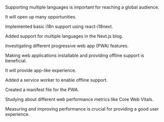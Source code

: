 Supporting multiple languages is important for reaching a global audience.

It will open up many opportunities.

Implemented basic i18n support using react-i18next.

Added support for multiple languages in the Next.js blog.

Investigating different progressive web app (PWA) features.

Making web applications installable and providing offline support is beneficial.

It will provide app-like experience.

Added a service worker to enable offline support.

Created a manifest file for the PWA.

Studying about different web performance metrics like Core Web Vitals.

Measuring and improving performance is crucial for providing a good user experience.